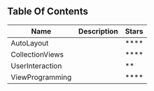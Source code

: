 ## Table Of Contents

| Name            | Description | Stars |
|-----------------|-------------|-------|
| AutoLayout      |             | ****  |
| CollectionViews |             | ****  |
| UserInteraction |             | **    |
| ViewProgramming |             | ****  |
